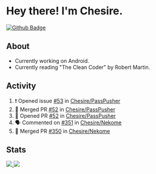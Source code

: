 # Hey there! I'm Chesire.

[![Github Badge](https://img.shields.io/badge/-Github-000?style=flat-square&logo=Github&logoColor=white&link=https://github.com/chesire)](https://github.com/chesire)

## About
<!-- Uses https://github.com/Chesire/natemoo-re -->
* Currently working on Android.
* Currently reading "The Clean Coder" by Robert Martin.
<!--
* Currently listening to: 
<a href="https://natemoo-re-iirbxe7wf.vercel.app/now-playing?open">
    <img src="https://natemoo-re-iirbxe7wf.vercel.app/now-playing" width="256" height="64" alt="Now Playing">
</a>  
-->

## Activity
<!-- Uses https://github.com/jamesgeorge007/github-activity-readme -->
<!--START_SECTION:activity-->
1. ❗️ Opened issue [#53](https://github.com/Chesire/PassPusher/issues/53) in [Chesire/PassPusher](https://github.com/Chesire/PassPusher)
2. 🎉 Merged PR [#52](https://github.com/Chesire/PassPusher/pull/52) in [Chesire/PassPusher](https://github.com/Chesire/PassPusher)
3. 💪 Opened PR [#52](https://github.com/Chesire/PassPusher/pull/52) in [Chesire/PassPusher](https://github.com/Chesire/PassPusher)
4. 🗣 Commented on [#351](https://github.com/Chesire/Nekome/issues/351) in [Chesire/Nekome](https://github.com/Chesire/Nekome)
5. 🎉 Merged PR [#350](https://github.com/Chesire/Nekome/pull/350) in [Chesire/Nekome](https://github.com/Chesire/Nekome)
<!--END_SECTION:activity-->

## Stats
<a href="https://github-readme-stats.vercel.app/api/top-langs/?username=chesire&theme=tokyonight">
    <img src="https://github-readme-stats.vercel.app/api/top-langs/?username=chesire&layout=compact&theme=tokyonight" >
</a>
<a href="https://github-readme-stats.vercel.app/api?username=chesire&show_icons=true&theme=tokyonight">
    <img src="https://github-readme-stats.vercel.app/api?username=chesire&show_icons=true&theme=tokyonight" >
</a>  
